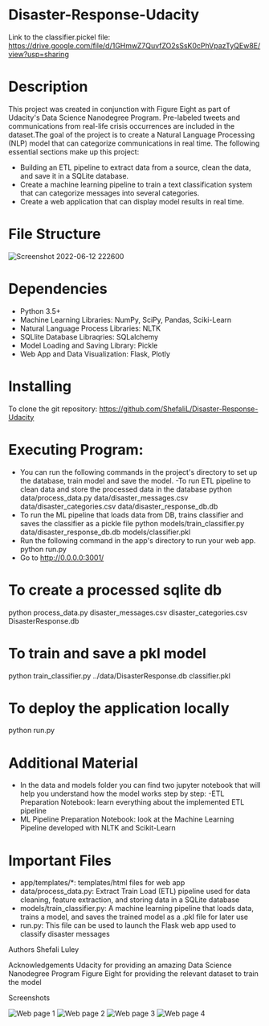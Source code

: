 # Disaster-Response-Udacity

Link to the classifier.pickel file: https://drive.google.com/file/d/1GHmwZ7QuvfZO2sSsK0cPhVpazTyQEw8E/view?usp=sharing

# Description
This project was created in conjunction with Figure Eight as part of Udacity's Data Science Nanodegree Program. Pre-labeled tweets and communications from real-life crisis occurrences are included in the dataset.The goal of the project is to create a Natural Language Processing (NLP) model that can categorize communications in real time.
The following essential sections make up this project:
- Building an ETL pipeline to extract data from a source, clean the data, and save it in a SQLite database.
- Create a machine learning pipeline to train a text classification system that can categorize messages into several categories.
- Create a web application that can display model results in real time.

# File Structure

![Screenshot 2022-06-12 222600](https://user-images.githubusercontent.com/76598077/173268591-568a00fd-8d63-4336-a401-e0572f249e8b.png)

# Dependencies
- Python 3.5+
- Machine Learning Libraries: NumPy, SciPy, Pandas, Sciki-Learn
- Natural Language Process Libraries: NLTK
- SQLlite Database Libraqries: SQLalchemy
- Model Loading and Saving Library: Pickle
- Web App and Data Visualization: Flask, Plotly

# Installing
To clone the git repository: https://github.com/ShefaliL/Disaster-Response-Udacity

# Executing Program:
- You can run the following commands in the project's directory to set up the database, train model and save the model.
-To run ETL pipeline to clean data and store the processed data in the database python data/process_data.py data/disaster_messages.csv data/disaster_categories.csv data/disaster_response_db.db
- To run the ML pipeline that loads data from DB, trains classifier and saves the classifier as a pickle file python models/train_classifier.py data/disaster_response_db.db models/classifier.pkl
- Run the following command in the app's directory to run your web app. python run.py
- Go to http://0.0.0.0:3001/

# To create a processed sqlite db
python process_data.py disaster_messages.csv disaster_categories.csv DisasterResponse.db
# To train and save a pkl model
python train_classifier.py ../data/DisasterResponse.db classifier.pkl
# To deploy the application locally
python run.py

# Additional Material
- In the data and models folder you can find two jupyter notebook that will help you understand how the model works step by step:
-ETL Preparation Notebook: learn everything about the implemented ETL pipeline
- ML Pipeline Preparation Notebook: look at the Machine Learning Pipeline developed with NLTK and Scikit-Learn

# Important Files
- app/templates/*: templates/html files for web app
- data/process_data.py: Extract Train Load (ETL) pipeline used for data cleaning, feature extraction, and storing data in a SQLite database
- models/train_classifier.py: A machine learning pipeline that loads data, trains a model, and saves the trained model as a .pkl file for later use
- run.py: This file can be used to launch the Flask web app used to classify disaster messages

Authors
Shefali Luley

Acknowledgements
Udacity for providing an amazing Data Science Nanodegree Program
Figure Eight for providing the relevant dataset to train the model

Screenshots



![Web page 1](https://user-images.githubusercontent.com/76598077/173120038-e8f3ce89-d6ce-4fc9-b656-a679958cc91f.png)
![Web page 2](https://user-images.githubusercontent.com/76598077/173120040-483d5af2-b9f2-4bc7-bc08-c828b63c007d.png)
![Web page 3](https://user-images.githubusercontent.com/76598077/173120041-c286efb2-b7f5-4b0f-a226-54b65c0b070c.png)
![Web page 4](https://user-images.githubusercontent.com/76598077/173120042-3f371ec1-b8bf-4ab8-8358-b7199928ae88.png)







